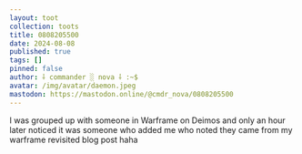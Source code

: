 ```yaml
---
layout: toot
collection: toots
title: 0808205500
date: 2024-08-08
published: true
tags: []
pinned: false
author: ⸸ commander ░ nova ⸸ :~$
avatar: /img/avatar/daemon.jpeg
mastodon: https://mastodon.online/@cmdr_nova/0808205500
---
```


I was grouped up with someone in Warframe on Deimos and only an hour later noticed it was someone who added me who noted they came from my warframe revisited blog post haha
